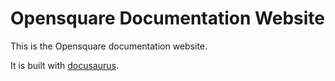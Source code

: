 
# Opensquare Documentation Website

This is the Opensquare documentation website.

It is built with [docusaurus](https://v2.docusaurus.io/).
